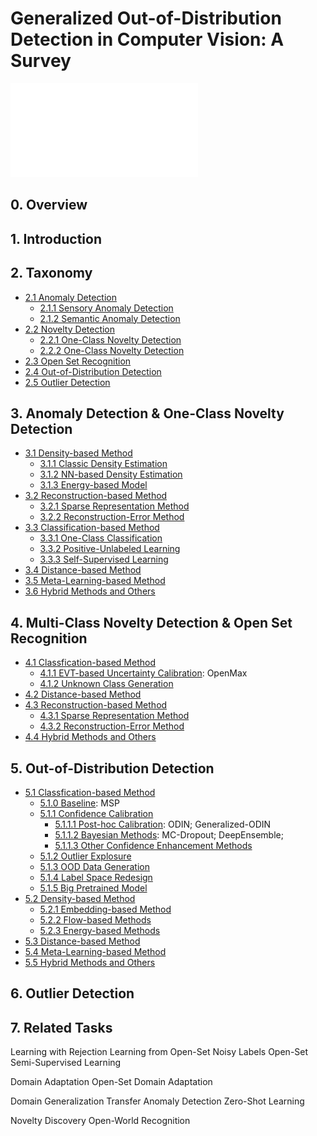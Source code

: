 # Generalized Out-of-Distribution Detection in Computer Vision: A Survey
![alt text](./fig/benchmark_outlier.pdf)
## 0. Overview


## 1. Introduction


## 2. Taxonomy
- [2.1 Anomaly Detection](#2.1)
  - [2.1.1 Sensory Anomaly Detection](#2.1.1)
  - [2.1.2 Semantic Anomaly Detection](#2.1.2)
- [2.2 Novelty Detection](#2.2)
  - [2.2.1 One-Class Novelty Detection](#2.2.1)
  - [2.2.2 One-Class Novelty Detection](#2.2.2)
- [2.3 Open Set Recognition](#2.3)
- [2.4 Out-of-Distribution Detection](#2.4)
- [2.5 Outlier Detection](#2.5)


## 3. Anomaly Detection & One-Class Novelty Detection
- [3.1 Density-based Method](#3.1)
  - [3.1.1 Classic Density Estimation](#3.1.1)
  - [3.1.2 NN-based Density Estimation](#3.1.2)
  - [3.1.3 Energy-based Model](#3.1.3)
- [3.2 Reconstruction-based Method](#3.2)
  - [3.2.1 Sparse Representation Method](#3.2.1)
  - [3.2.2 Reconstruction-Error Method](#3.2.2)
- [3.3 Classification-based Method](#3.3)
  - [3.3.1 One-Class Classification](#3.3.1)
  - [3.3.2 Positive-Unlabeled Learning](#3.3.2)
  - [3.3.3 Self-Supervised Learning](#3.3.3)
- [3.4 Distance-based Method](#3.4)
- [3.5 Meta-Learning-based Method](#3.5)
- [3.6 Hybrid Methods and Others](#3.6)


## 4. Multi-Class Novelty Detection & Open Set Recognition
- [4.1 Classfication-based Method](#4.1)
  - [4.1.1 EVT-based Uncertainty Calibration](#4.1.1): OpenMax
  - [4.1.2 Unknown Class Generation](#4.1.2)
- [4.2 Distance-based Method](#4.2)
- [4.3 Reconstruction-based Method](#4.3)
  - [4.3.1 Sparse Representation Method](#4.3.1)
  - [4.3.2 Reconstruction-Error Method](#4.3.2)
- [4.4 Hybrid Methods and Others](#4.4)


## 5. Out-of-Distribution Detection
- [5.1 Classfication-based Method](#5.1)
  - [5.1.0 Baseline](#5.1.0): MSP
  - [5.1.1 Confidence Calibration](#5.1.1)
    - [5.1.1.1 Post-hoc Calibration](#5.1.1.1): ODIN; Generalized-ODIN
    - [5.1.1.2 Bayesian Methods](#5.1.1.2): MC-Dropout; DeepEnsemble; 
    - [5.1.1.3 Other Confidence Enhancement Methods](#5.1.1.3)
  - [5.1.2 Outlier Explosure](#5.1.2)
  - [5.1.3 OOD Data Generation](#5.1.3)
  - [5.1.4 Label Space Redesign](#5.1.4)
  - [5.1.5 Big Pretrained Model](#5.1.5)
- [5.2 Density-based Method](#5.2)
  - [5.2.1 Embedding-based Method](#5.1.1)
  - [5.2.2 Flow-based Methods](#5.1.2)
  - [5.2.3 Energy-based Methods](#5.1.3)
- [5.3 Distance-based Method](#5.3)
- [5.4 Meta-Learning-based Method](#5.4)
- [5.5 Hybrid Methods and Others](#5.5)


## 6. Outlier Detection



## 7. Related Tasks
Learning with Rejection
Learning from Open-Set Noisy Labels
Open-Set Semi-Supervised Learning

Domain Adaptation
Open-Set Domain Adaptation

Domain Generalization
Transfer Anomaly Detection
Zero-Shot Learning

Novelty Discovery
Open-World Recognition

